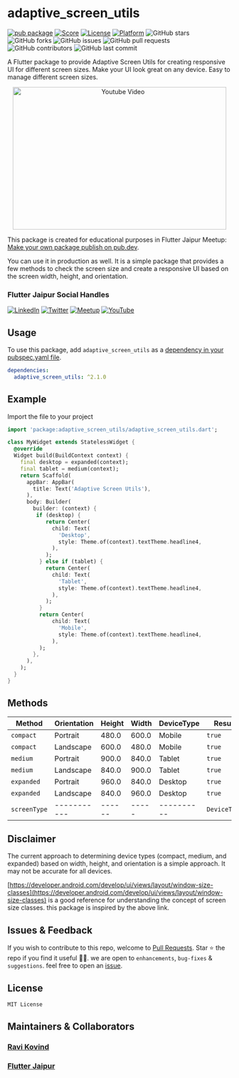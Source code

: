 # adaptive_screen_utils

[![pub package](https://img.shields.io/pub/v/adaptive_screen_utils.svg)](https://pub.dartlang.org/packages/adaptive_screen_utils)
[![Score](https://img.shields.io/pub/points/adaptive_screen_utils?label=Score&logo=dart)](https://pub.dartlang.org/packages/adaptive_screen_utils/score)
[![License](https://img.shields.io/badge/License-MIT-blue.svg)](https://opensource.org/licenses/MIT)
[![Platform](https://img.shields.io/badge/Platform-Android%20|%20iOS%20|%20Web%20|%20macOS%20|%20Windows%20|%20Linux%20-blue.svg?logo=flutter)](https://pub.dartlang.org/packages/adaptive_screen_utils)
![GitHub stars](https://img.shields.io/github/stars/ravikovind/adaptive_screen_utils)
![GitHub forks](https://img.shields.io/github/forks/ravikovind/adaptive_screen_utils)
![GitHub issues](https://img.shields.io/github/issues/ravikovind/adaptive_screen_utils)
![GitHub pull requests](https://img.shields.io/github/issues-pr/ravikovind/adaptive_screen_utils)
![GitHub contributors](https://img.shields.io/github/contributors/ravikovind/adaptive_screen_utils)
![GitHub last commit](https://img.shields.io/github/last-commit/ravikovind/adaptive_screen_utils)

A Flutter package to provide Adaptive Screen Utils for creating responsive UI for different screen sizes. Make your UI look great on any device. Easy to manage different screen sizes.

<p align="center">
  <a href="https://www.youtube.com/watch?feature=player_embedded&v=KYb8aqa6XEY" target="_blank">
    <img src="https://img.youtube.com/vi/KYb8aqa6XEY/0.jpg" alt="Youtube Video" width="480" height="320" />
  </a>
</p>

This package is created for educational purposes in Flutter Jaipur Meetup: [ Make your own package publish on pub.dev](https://www.meetup.com/flutterjaipur/events/299009464/).

You can use it in production as well. It is a simple package that provides a few methods to check the screen size and create a responsive UI based on the screen width, height, and orientation.

### Flutter Jaipur Social Handles

[![LinkedIn](https://img.shields.io/badge/LinkedIn-Flutter%20Jaipur-blue.svg?logo=linkedin)](https://www.linkedin.com/company/flutter-jaipur)
[![Twitter](https://img.shields.io/badge/Twitter-Flutter%20Jaipur-blue.svg?logo=twitter)](https://twitter.com/Flutter_Jaipur)
[![Meetup](https://img.shields.io/badge/Meetup-Flutter%20Jaipur-blue.svg?logo=meetup)](https://www.meetup.com/meetup-group-flutterjaipur/)
[![YouTube](https://img.shields.io/badge/YouTube-Flutter%20Jaipur-blue.svg?logo=youtube)](https://www.youtube.com/@FlutterJaipur)

## Usage

To use this package, add `adaptive_screen_utils` as a [dependency in your pubspec.yaml file](https://flutter.io/platform-plugins/).

```yaml
dependencies:
  adaptive_screen_utils: ^2.1.0
```

## Example

Import the file to your project

```dart
import 'package:adaptive_screen_utils/adaptive_screen_utils.dart';
```

```dart
class MyWidget extends StatelessWidget {
  @override
  Widget build(BuildContext context) {
    final desktop = expanded(context);
    final tablet = medium(context);
    return Scaffold(
      appBar: AppBar(
        title: Text('Adaptive Screen Utils'),
      ),
      body: Builder(
        builder: (context) {
         if (desktop) {
            return Center(
              child: Text(
                'Desktop',
                style: Theme.of(context).textTheme.headline4,
              ),
            );
          } else if (tablet) {
            return Center(
              child: Text(
                'Tablet',
                style: Theme.of(context).textTheme.headline4,
              ),
            );
          }
          return Center(
              child: Text(
                'Mobile',
                style: Theme.of(context).textTheme.headline4,
              ),
          );
        },
      ),
    );
  }
}
```

## Methods

| Method     | Orientation | Height | Width | DeviceType | Result |
| ---------- | ----------- | ------ | ----- | ---------- | ------ |
| `compact`  | Portrait    | 480.0  | 600.0 | Mobile     | `true` |
| `compact`  | Landscape   | 600.0  | 480.0 | Mobile     | `true` |
| `medium`   | Portrait    | 900.0  | 840.0 | Tablet     | `true` |
| `medium`   | Landscape   | 840.0  | 900.0 | Tablet     | `true` |
| `expanded` | Portrait    | 960.0  | 840.0 | Desktop    | `true` |
| `expanded` | Landscape   | 840.0  | 960.0 | Desktop    | `true` |
| `screenType` | ----------- | ------ | ----- | ---------- | `DeviceType` |

## Disclaimer
The current approach to determining device types (compact, medium, and expanded) based on width, height, and orientation is a simple approach. It may not be accurate for all devices.

[https://developer.android.com/develop/ui/views/layout/window-size-classes](https://developer.android.com/develop/ui/views/layout/window-size-classes) is a good reference for understanding the concept of screen size classes. this package is inspired by the above link.

## Issues & Feedback

If you wish to contribute to this repo, welcome to [Pull Requests](https://github.com/ravikovind/adaptive_screen_utils/pulls).
Star ⭐ the repo if you find it useful 🤩🤩. we are open to `enhancements`, `bug-fixes` & `suggestions`. feel free to open an [issue](https://github.com/ravikovind/adaptive_screen_utils/issues).

## License

```md
MIT License
```

## Maintainers & Collaborators

### [Ravi Kovind](https://ravikovind.github.io/)

### [Flutter Jaipur](https://www.meetup.com/meetup-group-flutterjaipur/)
